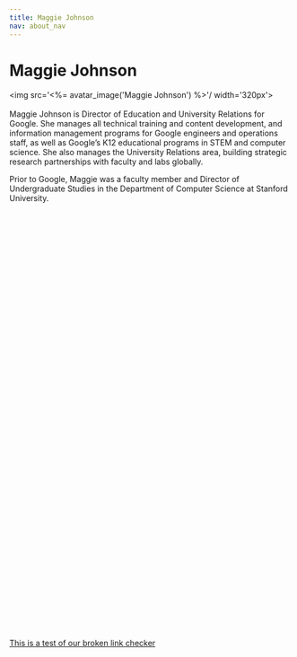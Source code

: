 ```yaml
---
title: Maggie Johnson
nav: about_nav
---
```

# Maggie Johnson

<img src='<%= avatar_image('Maggie Johnson') %>'/ width='320px'>
<br/>
<br/>
Maggie Johnson is Director of Education and University Relations for Google. She manages all technical training and content development, and information management programs for Google engineers and operations staff, as well as Google’s K12 educational programs in STEM and computer science. She also manages the University Relations area, building strategic research partnerships with faculty and labs globally. 

Prior to Google, Maggie was a faculty member and Director of Undergraduate Studies in the Department of 
Computer Science at Stanford University.

<br/><br/><br/><br/><br/><br/><br/><br/><br/><br/><br/><br/><br/><br/><br/><br/><br/><br/><br/><br/><br/><br/><br/><br/><br/><br/><br/><br/><br/><br/><br/><br/><br/><br/><br/><br/><br/><br/><br/><br/><br/><br/><br/><br/>


[This is a test of our broken link checker](/awoijawdawd)